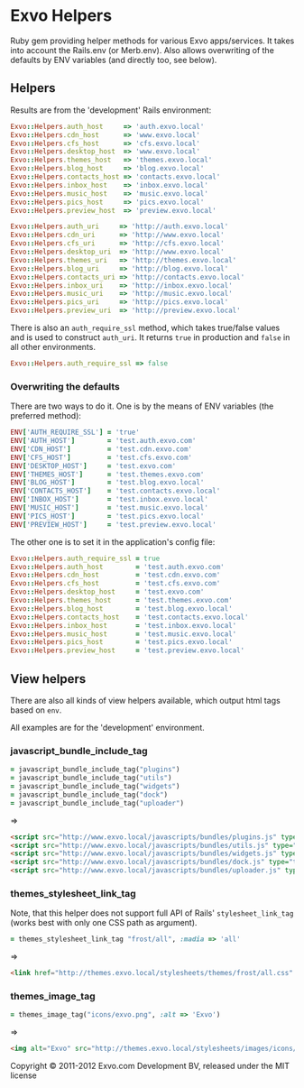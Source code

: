 # Exvo Helpers

Ruby gem providing helper methods for various Exvo apps/services. It takes into account the Rails.env (or Merb.env). Also allows overwriting of the defaults by ENV variables (and directly too, see below).

## Helpers

Results are from the 'development' Rails environment:

```ruby
Exvo::Helpers.auth_host     => 'auth.exvo.local'
Exvo::Helpers.cdn_host      => 'www.exvo.local'
Exvo::Helpers.cfs_host      => 'cfs.exvo.local'
Exvo::Helpers.desktop_host  => 'www.exvo.local'
Exvo::Helpers.themes_host   => 'themes.exvo.local'
Exvo::Helpers.blog_host     => 'blog.exvo.local'
Exvo::Helpers.contacts_host => 'contacts.exvo.local'
Exvo::Helpers.inbox_host    => 'inbox.exvo.local'
Exvo::Helpers.music_host    => 'music.exvo.local'
Exvo::Helpers.pics_host     => 'pics.exvo.local'
Exvo::Helpers.preview_host  => 'preview.exvo.local'

Exvo::Helpers.auth_uri     => 'http://auth.exvo.local'
Exvo::Helpers.cdn_uri      => 'http://www.exvo.local'
Exvo::Helpers.cfs_uri      => 'http://cfs.exvo.local'
Exvo::Helpers.desktop_uri  => 'http://www.exvo.local'
Exvo::Helpers.themes_uri   => 'http://themes.exvo.local'
Exvo::Helpers.blog_uri     => 'http://blog.exvo.local'
Exvo::Helpers.contacts_uri => 'http://contacts.exvo.local'
Exvo::Helpers.inbox_uri    => 'http://inbox.exvo.local'
Exvo::Helpers.music_uri    => 'http://music.exvo.local'
Exvo::Helpers.pics_uri     => 'http://pics.exvo.local'
Exvo::Helpers.preview_uri  => 'http://preview.exvo.local'
```

There is also an `auth_require_ssl` method, which takes true/false values and is used to construct `auth_uri`. It returns `true` in production and `false` in all other environments.

```ruby
Exvo::Helpers.auth_require_ssl => false
```


### Overwriting the defaults

There are two ways to do it. One is by the means of ENV variables (the preferred method):

```ruby
ENV['AUTH_REQUIRE_SSL'] = 'true'
ENV['AUTH_HOST']        = 'test.auth.exvo.com'
ENV['CDN_HOST']         = 'test.cdn.exvo.com'
ENV['CFS_HOST']         = 'test.cfs.exvo.com'
ENV['DESKTOP_HOST']     = 'test.exvo.com'
ENV['THEMES_HOST']      = 'test.themes.exvo.com'
ENV['BLOG_HOST']        = 'test.blog.exvo.local'
ENV['CONTACTS_HOST']    = 'test.contacts.exvo.local'
ENV['INBOX_HOST']       = 'test.inbox.exvo.local'
ENV['MUSIC_HOST']       = 'test.music.exvo.local'
ENV['PICS_HOST']        = 'test.pics.exvo.local'
ENV['PREVIEW_HOST']     = 'test.preview.exvo.local'
```

The other one is to set it in the application's config file:

```ruby
Exvo::Helpers.auth_require_ssl = true
Exvo::Helpers.auth_host        = 'test.auth.exvo.com'
Exvo::Helpers.cdn_host         = 'test.cdn.exvo.com'
Exvo::Helpers.cfs_host         = 'test.cfs.exvo.com'
Exvo::Helpers.desktop_host     = 'test.exvo.com'
Exvo::Helpers.themes_host      = 'test.themes.exvo.com'
Exvo::Helpers.blog_host        = 'test.blog.exvo.local'
Exvo::Helpers.contacts_host    = 'test.contacts.exvo.local'
Exvo::Helpers.inbox_host       = 'test.inbox.exvo.local'
Exvo::Helpers.music_host       = 'test.music.exvo.local'
Exvo::Helpers.pics_host        = 'test.pics.exvo.local'
Exvo::Helpers.preview_host     = 'test.preview.exvo.local'
```


## View helpers

There are also all kinds of view helpers available, which output html tags based on `env`.

All examples are for the 'development' environment.


### javascript_bundle_include_tag

```ruby
= javascript_bundle_include_tag("plugins")
= javascript_bundle_include_tag("utils")
= javascript_bundle_include_tag("widgets")
= javascript_bundle_include_tag("dock")
= javascript_bundle_include_tag("uploader")
```

=>

```html
<script src="http://www.exvo.local/javascripts/bundles/plugins.js" type="text/javascript"></script>
<script src="http://www.exvo.local/javascripts/bundles/utils.js" type="text/javascript"></script>
<script src="http://www.exvo.local/javascripts/bundles/widgets.js" type="text/javascript"></script>
<script src="http://www.exvo.local/javascripts/bundles/dock.js" type="text/javascript"></script>
<script src="http://www.exvo.local/javascripts/bundles/uploader.js" type="text/javascript"></script>
```


### themes_stylesheet_link_tag

Note, that this helper does not support full API of Rails' `stylesheet_link_tag` (works best with only one CSS path as argument).

```ruby
= themes_stylesheet_link_tag "frost/all", :madia => 'all'
```

=>

```html
<link href="http://themes.exvo.local/stylesheets/themes/frost/all.css" media="all" rel="stylesheet" type="text/css" />
```


### themes_image_tag

```ruby
= themes_image_tag("icons/exvo.png", :alt => 'Exvo')
```

=>

```html
<img alt="Exvo" src="http://themes.exvo.local/stylesheets/images/icons/exvo.png" />
```


Copyright © 2011-2012 Exvo.com Development BV, released under the MIT license

